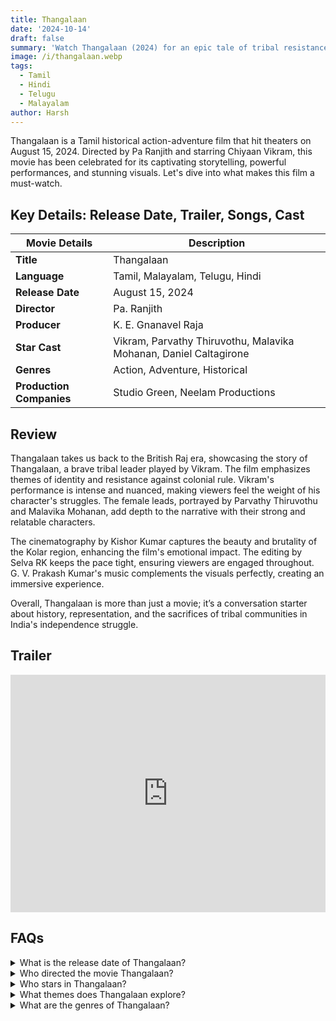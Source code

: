 ```yaml
---
title: Thangalaan
date: '2024-10-14'
draft: false
summary: 'Watch Thangalaan (2024) for an epic tale of tribal resistance during British rule. Download now on mkvcinemas'
image: /i/thangalaan.webp
tags:
  - Tamil
  - Hindi
  - Telugu
  - Malayalam
author: Harsh
---
```


Thangalaan is a Tamil historical action-adventure film that hit theaters on August 15, 2024. Directed by Pa Ranjith and starring Chiyaan Vikram, this movie has been celebrated for its captivating storytelling, powerful performances, and stunning visuals. Let's dive into what makes this film a must-watch.

## Key Details: Release Date, Trailer, Songs, Cast

| **Movie Details**          | **Description**                      |
|----------------------------|--------------------------------------|
| **Title**                  | Thangalaan                           |
| **Language**               | Tamil, Malayalam, Telugu, Hindi     |
| **Release Date**           | August 15, 2024                     |
| **Director**               | Pa. Ranjith                          |
| **Producer**               | K. E. Gnanavel Raja                 |
| **Star Cast**              | Vikram, Parvathy Thiruvothu, Malavika Mohanan, Daniel Caltagirone |
| **Genres**                 | Action, Adventure, Historical       |
| **Production Companies**    | Studio Green, Neelam Productions    |

## Review

Thangalaan takes us back to the British Raj era, showcasing the story of Thangalaan, a brave tribal leader played by Vikram. The film emphasizes themes of identity and resistance against colonial rule. Vikram's performance is intense and nuanced, making viewers feel the weight of his character's struggles. The female leads, portrayed by Parvathy Thiruvothu and Malavika Mohanan, add depth to the narrative with their strong and relatable characters.

The cinematography by Kishor Kumar captures the beauty and brutality of the Kolar region, enhancing the film's emotional impact. The editing by Selva RK keeps the pace tight, ensuring viewers are engaged throughout. G. V. Prakash Kumar's music complements the visuals perfectly, creating an immersive experience.

Overall, Thangalaan is more than just a movie; it’s a conversation starter about history, representation, and the sacrifices of tribal communities in India's independence struggle.

## Trailer

<iframe width="100%" height="380" src="https://www.youtube.com/embed/9KUOQvF25NI?si=Pq8xaHy1ZZRjZHh8" frameborder="0" allow="accelerometer; autoplay; clipboard-write; encrypted-media; gyroscope; picture-in-picture; web-share" referrerpolicy="strict-origin-when-cross-origin" allowfullscreen></iframe>

## FAQs

<details>
  <summary>What is the release date of Thangalaan?</summary>
  <p>Thangalaan was released in theaters on August 15, 2024.</p>
</details>

<details>
  <summary>Who directed the movie Thangalaan?</summary>
  <p>The movie was directed by Pa. Ranjith.</p>
</details>

<details>
  <summary>Who stars in Thangalaan?</summary>
  <p>The cast includes Vikram, Parvathy Thiruvothu, Malavika Mohanan, and Daniel Caltagirone.</p>
</details>

<details>
  <summary>What themes does Thangalaan explore?</summary>
  <p>The film explores themes of identity, colonialism, and tribal resistance.</p>
</details>

<details>
  <summary>What are the genres of Thangalaan?</summary>
  <p>Thangalaan falls under the action, adventure, and historical genres.</p>
</details>
